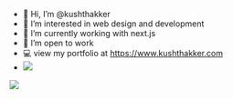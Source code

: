 - 👋 Hi, I’m @kushthakker
- 👀 I’m interested in web design and development
- 🌱 I’m currently working with next.js
- 💼 I’m open to work
- 💻 view my portfolio at https://www.kushthakker.com
- ![](https://komarev.com/ghpvc/?username=kushthakker)

<img src="https://github-readme-stats.vercel.app/api/top-langs/?username=kushthakker&theme=tokyonight&layout=&langs_count=5">

<!---
kushthakker/kushthakker is a ✨ special ✨ repository because its `README.md` (this file) appears on your GitHub profile.
You can click the Preview link to take a look at your changes.
--->
